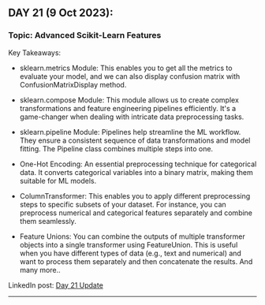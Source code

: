 
## **DAY 21 (9 Oct 2023):**
### Topic: Advanced Scikit-Learn Features

Key Takeaways:
- sklearn.metrics Module: This enables you to get all the metrics to evaluate your model, and we can also display confusion matrix with ConfusionMatrixDisplay method.

- sklearn.compose Module: This module allows us to create complex transformations and feature engineering pipelines efficiently. It's a game-changer when dealing with intricate data preprocessing tasks.

- sklearn.pipeline Module: Pipelines help streamline the ML workflow. They ensure a consistent sequence of data transformations and model fitting. The Pipeline class combines multiple steps into one.

- One-Hot Encoding: An essential preprocessing technique for categorical data. It converts categorical variables into a binary matrix, making them suitable for ML models.

- ColumnTransformer: This enables you to apply different preprocessing steps to specific subsets of your dataset. For instance, you can preprocess numerical and categorical features separately and combine them seamlessly.

- Feature Unions: You can combine the outputs of multiple transformer objects into a single transformer using FeatureUnion. This is useful when you have different types of data (e.g., text and numerical) and want to process them separately and then concatenate the results.
And many more..

LinkedIn post: [Day 21 Update](https://www.linkedin.com/posts/ravi6123_model-evaluation-and-building-pipeline-with-activity-7117232392653733888-8rXr?utm_source=share&utm_medium=member_desktop)

---